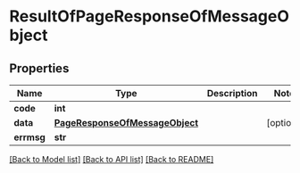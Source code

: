 # ResultOfPageResponseOfMessageObject

## Properties
Name | Type | Description | Notes
------------ | ------------- | ------------- | -------------
**code** | **int** |  | 
**data** | [**PageResponseOfMessageObject**](PageResponseOfMessageObject.md) |  | [optional] 
**errmsg** | **str** |  | 

[[Back to Model list]](../README.md#documentation-for-models) [[Back to API list]](../README.md#documentation-for-api-endpoints) [[Back to README]](../README.md)


